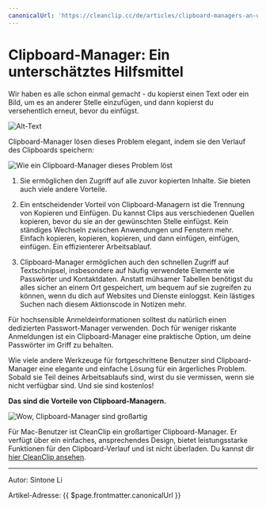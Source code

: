 ```yaml
---
canonicalUrl: 'https://cleanclip.cc/de/articles/clipboard-managers-an-underrated-utility'
---
```

# Clipboard-Manager: Ein unterschätztes Hilfsmittel

Wir haben es alle schon einmal gemacht - du kopierst einen Text oder ein Bild, um es an anderer Stelle einzufügen, und dann kopierst du versehentlich erneut, bevor du einfügst.

![Alt-Text](https://media.giphy.com/media/NpL4D3Oc2bJUMAXF9P/giphy.gif)

Clipboard-Manager lösen dieses Problem elegant, indem sie den Verlauf des Clipboards speichern:

![Wie ein Clipboard-Manager dieses Problem löst](https://media.giphy.com/media/aiHezEAxtJjI5VZdLH/giphy.gif)

1. Sie ermöglichen den Zugriff auf alle zuvor kopierten Inhalte. Sie bieten auch viele andere Vorteile.

2. Ein entscheidender Vorteil von Clipboard-Managern ist die Trennung von Kopieren und Einfügen. Du kannst Clips aus verschiedenen Quellen kopieren, bevor du sie an der gewünschten Stelle einfügst. Kein ständiges Wechseln zwischen Anwendungen und Fenstern mehr. Einfach kopieren, kopieren, kopieren, und dann einfügen, einfügen, einfügen. Ein effizienterer Arbeitsablauf.

3. Clipboard-Manager ermöglichen auch den schnellen Zugriff auf Textschnipsel, insbesondere auf häufig verwendete Elemente wie Passwörter und Kontaktdaten. Anstatt mühsamer Tabellen benötigst du alles sicher an einem Ort gespeichert, um bequem auf sie zugreifen zu können, wenn du dich auf Websites und Dienste einloggst. Kein lästiges Suchen nach diesem Aktionscode in Notizen mehr.

Für hochsensible Anmeldeinformationen solltest du natürlich einen dedizierten Passwort-Manager verwenden. Doch für weniger riskante Anmeldungen ist ein Clipboard-Manager eine praktische Option, um deine Passwörter im Griff zu behalten.

Wie viele andere Werkzeuge für fortgeschrittene Benutzer sind Clipboard-Manager eine elegante und einfache Lösung für ein ärgerliches Problem. Sobald sie Teil deines Arbeitsablaufs sind, wirst du sie vermissen, wenn sie nicht verfügbar sind. Und sie sind kostenlos!

**Das sind die Vorteile von Clipboard-Managern.**

![Wow, Clipboard-Manager sind großartig](https://media.giphy.com/media/rVVFWyTINqG7C/giphy.gif)

Für Mac-Benutzer ist CleanClip ein großartiger Clipboard-Manager. Er verfügt über ein einfaches, ansprechendes Design, bietet leistungsstarke Funktionen für den Clipboard-Verlauf und ist nicht überladen. Du kannst dir [hier CleanClip ansehen](https://cleanclip.cc/).

---

Autor: Sintone Li

Artikel-Adresse: {{ $page.frontmatter.canonicalUrl }}
